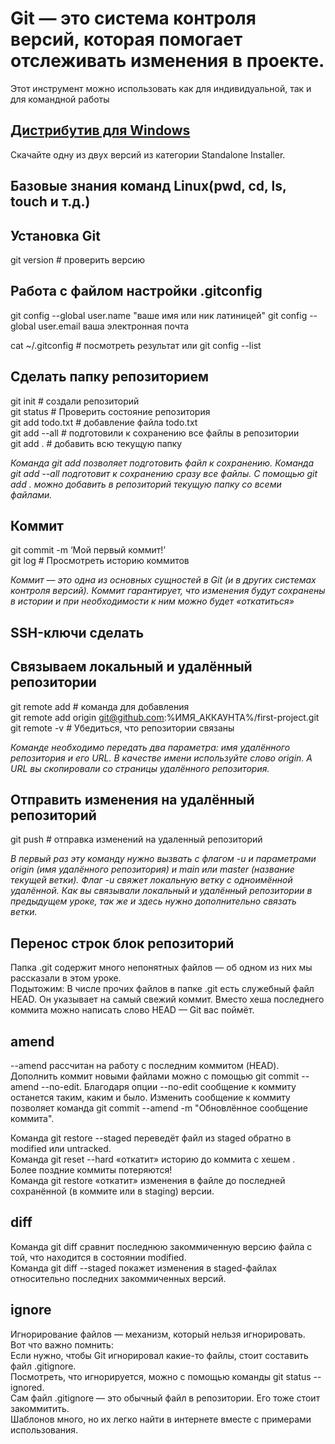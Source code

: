 # Git — это система контроля версий, которая помогает отслеживать изменения в проекте. <br> 
Этот инструмент можно использовать как для индивидуальной, так и для командной работы

## [Дистрибутив для Windows](https://git-scm.com/download/win)
Скачайте одну из двух версий из категории Standalone Installer.

## Базовые знания команд Linux(pwd, cd, ls, touch и т.д.)

## Установка Git
git version # проверить версию

## Работа с файлом настройки .gitconfig
git config --global user.name "ваше имя или ник латиницей"
git config --global user.email ваша электронная почта

cat ~/.gitconfig # посмотреть результат
или
git config --list

## Сделать папку репозиторием
git init # создали репозиторий <br>
git status # Проверить состояние репозитория <br>
git add todo.txt # добавление файла todo.txt <br>
git add --all # подготовили к сохранению все файлы в репозитории <br>
git add . # добавить всю текущую папку <br>

*Команда git add позволяет подготовить файл к сохранению.*
*Команда git add --all подготовит к сохранению сразу все файлы.*
*С помощью git add . можно добавить в репозиторий текущую папку со всеми файлами.*

## Коммит
git commit -m ‘Мой первый коммит!’<br>
git log # Просмотреть историю коммитов

*Коммит — это одна из основных сущностей в Git (и в других системах контроля версий).*
*Коммит гарантирует, что изменения будут сохранены в истории и при необходимости к ним можно будет «откатиться»*

## SSH-ключи сделать

## Связываем локальный и удалённый репозитории
git remote add # команда для добавления <br>
git remote add origin git@github.com:%ИМЯ_АККАУНТА%/first-project.git <br>
git remote -v # Убедиться, что репозитории связаны <br>

*Команде необходимо передать два параметра: имя удалённого репозитория и его URL.* 
*В качестве имени используйте слово origin.*
*А URL вы скопировали со страницы удалённого репозитория.*

## Отправить изменения на удалённый репозиторий
git push # отправка изменений на удаленный репозиторий

*В первый раз эту команду нужно вызвать с флагом -u и параметрами origin (имя удалённого репозитория) и main или master (название текущей ветки).*
*Флаг -u свяжет локальную ветку с одноимённой удалённой.*
*Как вы связывали локальный и удалённый репозитории в предыдущем уроке, так же и здесь нужно дополнительно связать ветки.*

##  Перенос строк блок репозиторий

Папка .git содержит много непонятных файлов — об одном из них мы рассказали в этом уроке.<br> 
Подытожим:
В числе прочих файлов в папке .git есть служебный файл HEAD. Он указывает на самый свежий коммит.
Вместо хеша последнего коммита можно написать слово HEAD — Git вас поймёт.

## amend
--amend рассчитан на работу с последним коммитом (HEAD).
Дополнить коммит новыми файлами можно с помощью git commit --amend --no-edit. 
Благодаря опции --no-edit сообщение к коммиту останется таким, каким и было.
Изменить сообщение к коммиту позволяет команда git commit --amend -m "Обновлённое сообщение коммита".

Команда git restore --staged <file> переведёт файл из staged обратно в modified или untracked.<br>
Команда git reset --hard <commit hash> «откатит» историю до коммита с хешем <hash>. <br>
Более поздние коммиты потеряются!<br>
Команда git restore <file> «откатит» изменения в файле до последней сохранённой (в коммите или в staging) версии.

## diff
Команда git diff сравнит последнюю закоммиченную версию файла с той, что находится в состоянии modified.<br>
Команда git diff --staged покажет изменения в staged-файлах относительно последних закоммиченных версий.<br>

## ignore
Игнорирование файлов — механизм, который нельзя игнорировать.<br> 
Вот что важно помнить:<br>
Если нужно, чтобы Git игнорировал какие-то файлы, стоит составить файл .gitignore.<br>
Посмотреть, что игнорируется, можно с помощью команды git status --ignored.<br>
Сам файл .gitignore — это обычный файл в репозитории. Его тоже стоит закоммитить.<br>
Шаблонов много, но их легко найти в интернете вместе с примерами использования.<br>
